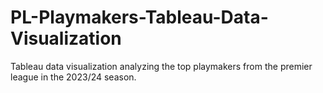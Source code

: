 # PL-Playmakers-Tableau-Data-Visualization
Tableau data visualization analyzing the top playmakers from the premier league in the 2023/24 season.
